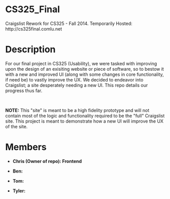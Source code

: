 
CS325_Final 
=========== 
<P>Craigslist Rework for CS325 - Fall 2014.
Temporarily Hosted: http://cs325final.comlu.net 
</P>
<H1>Description 
</H1>
<P>For our final project in CS325 (Usability), we were tasked with
improving upon the design of an exisiting website or piece of
software, so to bestow it with a new and improved UI (along with some
changes in core functionality, if need be) to vastly improve the UX.
We decided to endeavor into Craigslist; a site desperately needing a
new UI. This repo details our progress thus far. 
</P><br>
<P>
<STRONG>NOTE:</STRONG>
This &quot;site&quot; is meant to be a high fidelity prototype and
will not contain most of the logic and functionality required to be
the &quot;full&quot; Craigslist site. This project is meant to
demonstrate how a new UI will improve the UX of the site. 
</P>
<H1>Members 
</H1>
<UL>
	<LI><P><STRONG>Chris (Owner of repo): Frontend</STRONG> 
	</P>
	<LI><P><STRONG>Ben:</STRONG> 
	</P>
	<LI><P><STRONG>Tom:</STRONG> 
	</P>
	<LI><P><STRONG>Tyler:</STRONG> 
	</P>
</UL>
</BODY>
</HTML>
